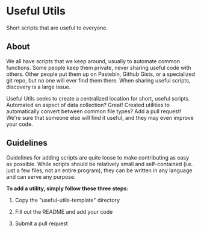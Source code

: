 Useful Utils
============

Short scripts that are useful to everyone.

About
-----
We all have scripts that we keep around, usually to automate common functions. Some people keep them private, never sharing useful code with others. Other people put them up on Pastebin, Github Gists, or a specialized git repo, but no one will ever find them there. When sharing useful scripts, discovery is a large issue.

Useful Utils seeks to create a centralized location for short, useful scripts. Automated an aspect of data collection? Great! Created utilities to automatically convert between common file types? Add a pull request! We're sure that someone else will find it useful, and they may even improve your code.

Guidelines
----------
Guidelines for adding scripts are quite loose to make contributing as easy as possible. While scripts should be relatively small and self-contained (i.e. just a few files, not an entire program), they can be written in any language and can serve any purpose.

**To add a utility, simply follow these three steps:**

1. Copy the "useful-utils-template" directory

2. Fill out the README and add your code

3. Submit a pull request
